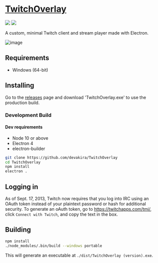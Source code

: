 # [TwitchOverlay](https://overlay.twitchbot.io)

[![](https://img.shields.io/github/release/devakira/twitchoverlay.svg?colorB=g&style=flat-square)](https://github.com/devakira/TwitchOverlay/releases/latest)
[![](https://img.shields.io/github/downloads/devakira/twitchoverlay/total.svg?colorB=blue&style=flat-square)](https://github.com/devakira/TwitchOverlay/releases/latest)

A custom, minimal Twitch client and stream player made with Electron.

![image](https://cdn.discordapp.com/attachments/376375897109954560/536553108747321354/unknown.png)

## Requirements

 - Windows (64-bit)

## Installing

Go to the [releases](https://github.com/devakira/TwitchOverlay/releases) page and download 'TwitchOverlay.exe' to use the production build.

### Development Build

#### Dev requirements

- Node 10 or above
- Electron 4
- electron-builder

```sh
git clone https://github.com/devakira/TwitchOverlay
cd TwitchOverlay
npm install
electron .
```

## Logging in

As of Sept. 17, 2013, Twitch now requires that you log into IRC using an OAuth token instead of your plaintext password or hash for additional security. To generate an oAuth token, go to https://twitchapps.com/tmi/, click `Connect with Twitch`, and copy the text in the box.

## Building

```sh
npm install
./node_modules/.bin/build --windows portable
```

This will generate an executable at `./dist/TwitchOverlay (version).exe`.
